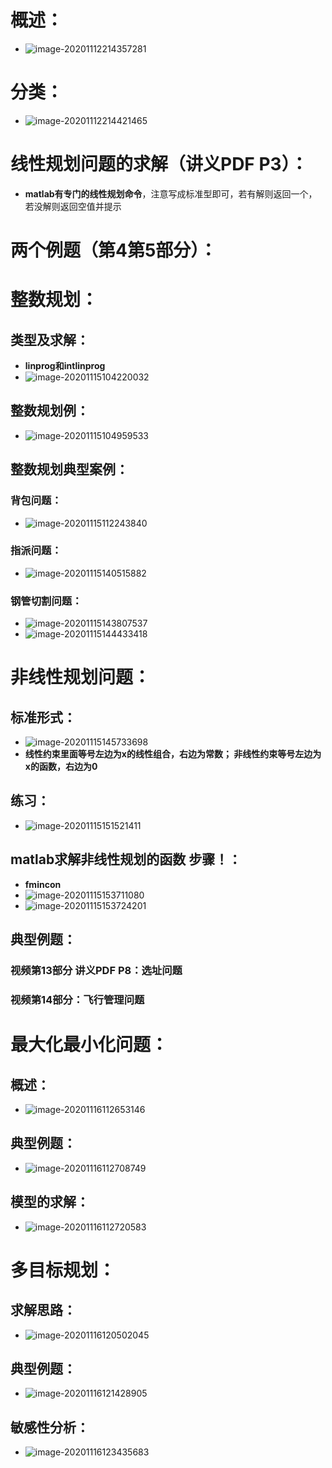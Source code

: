 # 概述：

+ ![image-20201112214357281](C:\Users\de'l'l\AppData\Roaming\Typora\typora-user-images\image-20201112214357281.png)

# 分类：

+ ![image-20201112214421465](C:\Users\de'l'l\AppData\Roaming\Typora\typora-user-images\image-20201112214421465.png)

# 线性规划问题的求解（讲义PDF P3）：

+ **matlab有专门的线性规划命令**，注意写成标准型即可，若有解则返回一个，若没解则返回空值并提示

# 两个例题（第4第5部分）：

# 整数规划：

## 类型及求解：

+  **linprog和intlinprog**
+ ![image-20201115104220032](C:\Users\de'l'l\AppData\Roaming\Typora\typora-user-images\image-20201115104220032.png)

## 整数规划例：

+ ![image-20201115104959533](C:\Users\de'l'l\AppData\Roaming\Typora\typora-user-images\image-20201115104959533.png)

## 整数规划典型案例：

### 背包问题：

+ ![image-20201115112243840](C:\Users\de'l'l\AppData\Roaming\Typora\typora-user-images\image-20201115112243840.png)

### 指派问题：

+ ![image-20201115140515882](C:\Users\de'l'l\AppData\Roaming\Typora\typora-user-images\image-20201115140515882.png)

### 钢管切割问题：

+ ![image-20201115143807537](C:\Users\de'l'l\AppData\Roaming\Typora\typora-user-images\image-20201115143807537.png)
+ ![image-20201115144433418](C:\Users\de'l'l\AppData\Roaming\Typora\typora-user-images\image-20201115144433418.png)

# 非线性规划问题：

## 标准形式：

+ ![image-20201115145733698](C:\Users\de'l'l\AppData\Roaming\Typora\typora-user-images\image-20201115145733698.png)
+ **线性约束里面等号左边为x的线性组合，右边为常数； 非线性约束等号左边为x的函数，右边为0**

## 练习：

+  ![image-20201115151521411](C:\Users\de'l'l\AppData\Roaming\Typora\typora-user-images\image-20201115151521411.png)

## matlab求解非线性规划的函数 步骤！：

+ **fmincon**
+ ![image-20201115153711080](C:\Users\de'l'l\AppData\Roaming\Typora\typora-user-images\image-20201115153711080.png)
+ ![image-20201115153724201](C:\Users\de'l'l\AppData\Roaming\Typora\typora-user-images\image-20201115153724201.png)

## 典型例题：

### 视频第13部分 讲义PDF  P8：选址问题

### 视频第14部分：飞行管理问题

# 最大化最小化问题：

## 概述：

+ ![image-20201116112653146](C:\Users\de'l'l\AppData\Roaming\Typora\typora-user-images\image-20201116112653146.png)

## 典型例题：

+ ![image-20201116112708749](C:\Users\de'l'l\AppData\Roaming\Typora\typora-user-images\image-20201116112708749.png)

## 模型的求解：

+ ![image-20201116112720583](C:\Users\de'l'l\AppData\Roaming\Typora\typora-user-images\image-20201116112720583.png)

# 多目标规划：

##  求解思路：

+ ![image-20201116120502045](C:\Users\de'l'l\AppData\Roaming\Typora\typora-user-images\image-20201116120502045.png)

## 典型例题：

+ ![image-20201116121428905](C:\Users\de'l'l\AppData\Roaming\Typora\typora-user-images\image-20201116121428905.png)

## 敏感性分析：

+ ![image-20201116123435683](C:\Users\de'l'l\AppData\Roaming\Typora\typora-user-images\image-20201116123435683.png)

   















